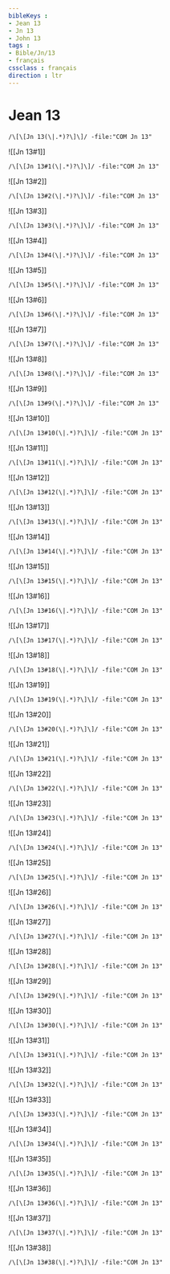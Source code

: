```yaml
---
bibleKeys : 
- Jean 13
- Jn 13
- John 13
tags : 
- Bible/Jn/13
- français
cssclass : français
direction : ltr
---
```


# Jean 13

```query
/\[\[Jn 13(\|.*)?\]\]/ -file:"COM Jn 13"
```



![[Jn 13#1]]

```query
/\[\[Jn 13#1(\|.*)?\]\]/ -file:"COM Jn 13"
```

![[Jn 13#2]]

```query
/\[\[Jn 13#2(\|.*)?\]\]/ -file:"COM Jn 13"
```

![[Jn 13#3]]

```query
/\[\[Jn 13#3(\|.*)?\]\]/ -file:"COM Jn 13"
```

![[Jn 13#4]]

```query
/\[\[Jn 13#4(\|.*)?\]\]/ -file:"COM Jn 13"
```

![[Jn 13#5]]

```query
/\[\[Jn 13#5(\|.*)?\]\]/ -file:"COM Jn 13"
```

![[Jn 13#6]]

```query
/\[\[Jn 13#6(\|.*)?\]\]/ -file:"COM Jn 13"
```

![[Jn 13#7]]

```query
/\[\[Jn 13#7(\|.*)?\]\]/ -file:"COM Jn 13"
```

![[Jn 13#8]]

```query
/\[\[Jn 13#8(\|.*)?\]\]/ -file:"COM Jn 13"
```

![[Jn 13#9]]

```query
/\[\[Jn 13#9(\|.*)?\]\]/ -file:"COM Jn 13"
```

![[Jn 13#10]]

```query
/\[\[Jn 13#10(\|.*)?\]\]/ -file:"COM Jn 13"
```

![[Jn 13#11]]

```query
/\[\[Jn 13#11(\|.*)?\]\]/ -file:"COM Jn 13"
```

![[Jn 13#12]]

```query
/\[\[Jn 13#12(\|.*)?\]\]/ -file:"COM Jn 13"
```

![[Jn 13#13]]

```query
/\[\[Jn 13#13(\|.*)?\]\]/ -file:"COM Jn 13"
```

![[Jn 13#14]]

```query
/\[\[Jn 13#14(\|.*)?\]\]/ -file:"COM Jn 13"
```

![[Jn 13#15]]

```query
/\[\[Jn 13#15(\|.*)?\]\]/ -file:"COM Jn 13"
```

![[Jn 13#16]]

```query
/\[\[Jn 13#16(\|.*)?\]\]/ -file:"COM Jn 13"
```

![[Jn 13#17]]

```query
/\[\[Jn 13#17(\|.*)?\]\]/ -file:"COM Jn 13"
```

![[Jn 13#18]]

```query
/\[\[Jn 13#18(\|.*)?\]\]/ -file:"COM Jn 13"
```

![[Jn 13#19]]

```query
/\[\[Jn 13#19(\|.*)?\]\]/ -file:"COM Jn 13"
```

![[Jn 13#20]]

```query
/\[\[Jn 13#20(\|.*)?\]\]/ -file:"COM Jn 13"
```

![[Jn 13#21]]

```query
/\[\[Jn 13#21(\|.*)?\]\]/ -file:"COM Jn 13"
```

![[Jn 13#22]]

```query
/\[\[Jn 13#22(\|.*)?\]\]/ -file:"COM Jn 13"
```

![[Jn 13#23]]

```query
/\[\[Jn 13#23(\|.*)?\]\]/ -file:"COM Jn 13"
```

![[Jn 13#24]]

```query
/\[\[Jn 13#24(\|.*)?\]\]/ -file:"COM Jn 13"
```

![[Jn 13#25]]

```query
/\[\[Jn 13#25(\|.*)?\]\]/ -file:"COM Jn 13"
```

![[Jn 13#26]]

```query
/\[\[Jn 13#26(\|.*)?\]\]/ -file:"COM Jn 13"
```

![[Jn 13#27]]

```query
/\[\[Jn 13#27(\|.*)?\]\]/ -file:"COM Jn 13"
```

![[Jn 13#28]]

```query
/\[\[Jn 13#28(\|.*)?\]\]/ -file:"COM Jn 13"
```

![[Jn 13#29]]

```query
/\[\[Jn 13#29(\|.*)?\]\]/ -file:"COM Jn 13"
```

![[Jn 13#30]]

```query
/\[\[Jn 13#30(\|.*)?\]\]/ -file:"COM Jn 13"
```

![[Jn 13#31]]

```query
/\[\[Jn 13#31(\|.*)?\]\]/ -file:"COM Jn 13"
```

![[Jn 13#32]]

```query
/\[\[Jn 13#32(\|.*)?\]\]/ -file:"COM Jn 13"
```

![[Jn 13#33]]

```query
/\[\[Jn 13#33(\|.*)?\]\]/ -file:"COM Jn 13"
```

![[Jn 13#34]]

```query
/\[\[Jn 13#34(\|.*)?\]\]/ -file:"COM Jn 13"
```

![[Jn 13#35]]

```query
/\[\[Jn 13#35(\|.*)?\]\]/ -file:"COM Jn 13"
```

![[Jn 13#36]]

```query
/\[\[Jn 13#36(\|.*)?\]\]/ -file:"COM Jn 13"
```

![[Jn 13#37]]

```query
/\[\[Jn 13#37(\|.*)?\]\]/ -file:"COM Jn 13"
```

![[Jn 13#38]]

```query
/\[\[Jn 13#38(\|.*)?\]\]/ -file:"COM Jn 13"
```


